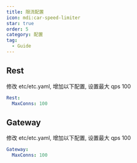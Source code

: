 ```yaml
---
title: 限流配置
icon: mdi:car-speed-limiter
star: true
order: 5
category: 配置
tag:
  - Guide
---
```


## Rest

修改 etc/etc.yaml, 增加以下配置, 设置最大 qps 100

```yaml
Rest:
  MaxConns: 100
```

## Gateway

修改 etc/etc.yaml, 增加以下配置, 设置最大 qps 100

```yaml
Gateway:
  MaxConns: 100
```